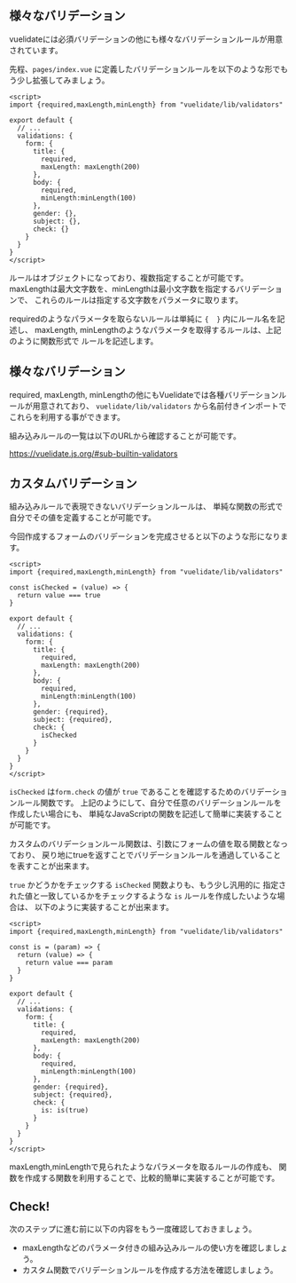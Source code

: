 ## 様々なバリデーション

vuelidateには必須バリデーションの他にも様々なバリデーションルールが用意されています。

先程、`pages/index.vue` に定義したバリデーションルールを以下のような形でもう少し拡張してみましょう。

```vue
<script>
import {required,maxLength,minLength} from "vuelidate/lib/validators"

export default {
  // ...
  validations: {
    form: {
      title: {
        required,
        maxLength: maxLength(200)
      },
      body: {
        required,
        minLength:minLength(100)
      },
      gender: {},
      subject: {},
      check: {}
    }
  }
}
</script>
```

ルールはオブジェクトになっており、複数指定することが可能です。
maxLengthは最大文字数を、minLengthは最小文字数を指定するバリデーションで、
これらのルールは指定する文字数をパラメータに取ります。

requiredのようなパラメータを取らないルールは単純に `{  }` 内にルール名を記述し、
maxLength, minLengthのようなパラメータを取得するルールは、上記のように関数形式で
ルールを記述します。

## 様々なバリデーション

required, maxLength, minLengthの他にもVuelidateでは各種バリデーションルールが用意されており、
`vuelidate/lib/validators` から名前付きインポートでこれらを利用する事ができます。

組み込みルールの一覧は以下のURLから確認することが可能です。

https://vuelidate.js.org/#sub-builtin-validators

## カスタムバリデーション

組み込みルールで表現できないバリデーションルールは、
単純な関数の形式で自分でその値を定義することが可能です。

今回作成するフォームのバリデーションを完成させると以下のような形になります。

```vue
<script>
import {required,maxLength,minLength} from "vuelidate/lib/validators"

const isChecked = (value) => {
  return value === true
}

export default {
  // ...
  validations: {
    form: {
      title: {
        required,
        maxLength: maxLength(200)
      },
      body: {
        required,
        minLength:minLength(100)
      },
      gender: {required},
      subject: {required},
      check: {
        isChecked
      }
    }
  }
}
</script>
```

`isChecked` は`form.check` の値が `true` であることを確認するためのバリデーションルール関数です。
上記のようにして、自分で任意のバリデーションルールを作成したい場合にも、
単純なJavaScriptの関数を記述して簡単に実装することが可能です。

カスタムのバリデーションルール関数は、引数にフォームの値を取る関数となっており、
戻り地にtrueを返すことでバリデーションルールを通過していることを表すことが出来ます。

`true` かどうかをチェックする `isChecked` 関数よりも、もう少し汎用的に
指定された値と一致しているかをチェックするような `is` ルールを作成したいような場合は、
以下のように実装することが出来ます。

```vue
<script>
import {required,maxLength,minLength} from "vuelidate/lib/validators"

const is = (param) => {
  return (value) => {
    return value === param
  }
}

export default {
  // ...
  validations: {
    form: {
      title: {
        required,
        maxLength: maxLength(200)
      },
      body: {
        required,
        minLength:minLength(100)
      },
      gender: {required},
      subject: {required},
      check: {
        is: is(true)
      }
    }
  }
}
</script>
```

maxLength,minLengthで見られたようなパラメータを取るルールの作成も、
関数を作成する関数を利用することで、比較的簡単に実装することが可能です。


## Check! 

次のステップに進む前に以下の内容をもう一度確認しておきましょう。

- maxLengthなどのパラメータ付きの組み込みルールの使い方を確認しましょう。
- カスタム関数でバリデーションルールを作成する方法を確認しましょう。


